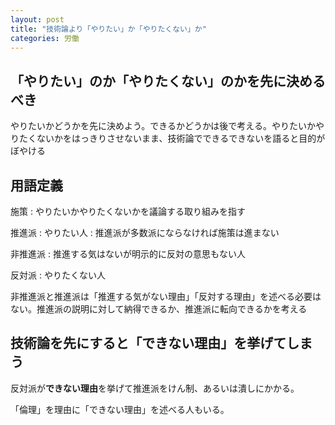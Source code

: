 ```yaml
---
layout: post
title: "技術論より「やりたい」か「やりたくない」か"
categories: 労働
---
```


## 「やりたい」のか「やりたくない」のかを先に決めるべき

やりたいかどうかを先に決めよう。できるかどうかは後で考える。やりたいかやりたくないかをはっきりさせないまま、技術論でできるできないを語ると目的がぼやける

## 用語定義

施策
 : やりたいかやりたくないかを議論する取り組みを指す

推進派
 : やりたい人
 : 推進派が多数派にならなければ施策は進まない
  
非推進派
 : 推進する気はないが明示的に反対の意思もない人
  
反対派
: やりたくない人

非推進派と推進派は「推進する気がない理由」「反対する理由」を述べる必要はない。推進派の説明に対して納得できるか、推進派に転向できるかを考える

## 技術論を先にすると「できない理由」を挙げてしまう

反対派が**できない理由**を挙げて推進派をけん制、あるいは潰しにかかる。

「倫理」を理由に「できない理由」を述べる人もいる。
